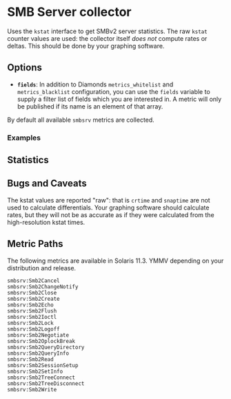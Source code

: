# SMB Server collector

Uses the `kstat` interface to get SMBv2 server statistics. The raw
`kstat` counter values are used: the collector itself *does not*
compute rates or deltas. This should be done by your graphing
software.

## Options

* **`fields`**: In addition to Diamonds `metrics_whitelist` and
  `metrics_blacklist` configuration, you can use the `fields` variable
  to supply a filter list of fields which you are interested in.  A
  metric will only be published if its name is an element of that array.

By default all available `smbsrv` metrics are collected.

### Examples

## Statistics

## Bugs and Caveats

The kstat values are reported "raw": that is `crtime` and `snaptime` are
not used to calculate differentials. Your graphing software should
calculate rates, but they will not be as accurate as if they were
calculated from the high-resolution kstat times.

## Metric Paths

The following metrics are available in Solaris 11.3. YMMV depending on
your distribution and release.

```
smbsrv:Smb2Cancel
smbsrv:Smb2ChangeNotify
smbsrv:Smb2Close
smbsrv:Smb2Create
smbsrv:Smb2Echo
smbsrv:Smb2Flush
smbsrv:Smb2Ioctl
smbsrv:Smb2Lock
smbsrv:Smb2Logoff
smbsrv:Smb2Negotiate
smbsrv:Smb2OplockBreak
smbsrv:Smb2QueryDirectory
smbsrv:Smb2QueryInfo
smbsrv:Smb2Read
smbsrv:Smb2SessionSetup
smbsrv:Smb2SetInfo
smbsrv:Smb2TreeConnect
smbsrv:Smb2TreeDisconnect
smbsrv:Smb2Write
```
